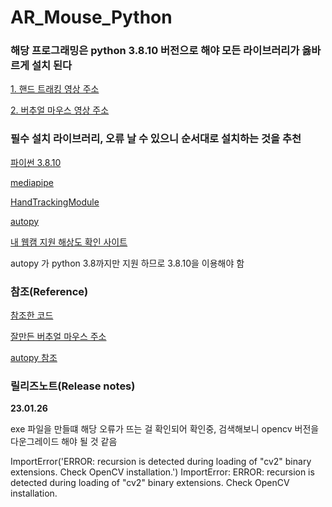 # AR_Mouse_Python

### 해당 프로그래밍은 python 3.8.10 버전으로 해야 모든 라이브러리가 옳바르게 설치 된다

[1. 핸드 트래킹 영상 주소](https://youtu.be/NZde8Xt78Iw)

[2. 버추얼 마우스 영상 주소](https://www.youtube.com/watch?v=8tng9RsbXoU&ab_channel=Chronics)


### 필수 설치 라이브러리, 오류 날 수 있으니 순서대로 설치하는 것을 추천

[파이썬 3.8.10](https://www.python.org/downloads/release/python-3810/)

[mediapipe](https://pypi.org/project/mediapipe/)

[HandTrackingModule](https://pypi.org/project/HandTrackingModule)

[autopy](https://pypi.org/project/autopy/)

[내 웹캠 지원 해상도 확인 사이트](https://webrtchacks.github.io/WebRTC-Camera-Resolution/)

<p>autopy 가 python 3.8까지만 지원 하므로 3.8.10을 이용해야 함</p>


### 참조(Reference)

[참조한 코드](https://github.com/ravigithub19/ai-virtual-mouse)

[잘만든 버추얼 마우스 주소](https://youtu.be/ufm6tfgo-OA)

[autopy 참조](https://www.autopy.org/documentation/api-reference/mouse.html)



### 릴리즈노트(Release notes)


**23.01.26**

exe 파일을 만들떄 해당 오류가 뜨는 걸 확인되어 확인중, 검색해보니 opencv 버전을 다운그레이드 해야 될 것 같음

ImportError('ERROR: recursion is detected during loading of "cv2" binary extensions. Check OpenCV installation.')
ImportError: ERROR: recursion is detected during loading of "cv2" binary extensions. Check OpenCV installation.
